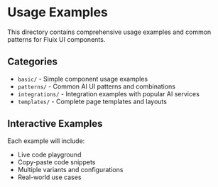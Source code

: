 # Usage Examples

This directory contains comprehensive usage examples and common patterns for Fluix UI components.

## Categories

- `basic/` - Simple component usage examples
- `patterns/` - Common AI UI patterns and combinations
- `integrations/` - Integration examples with popular AI services
- `templates/` - Complete page templates and layouts

## Interactive Examples

Each example will include:
- Live code playground
- Copy-paste code snippets
- Multiple variants and configurations
- Real-world use cases